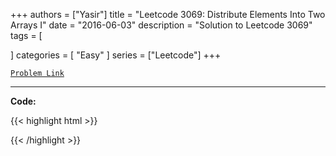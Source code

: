 
+++
authors = ["Yasir"]
title = "Leetcode 3069: Distribute Elements Into Two Arrays I"
date = "2016-06-03"
description = "Solution to Leetcode 3069"
tags = [
    
]
categories = [
    "Easy"
]
series = ["Leetcode"]
+++



[`Problem Link`](https://leetcode.com/problems/distribute-elements-into-two-arrays-i/description/)

---

**Code:**

{{< highlight html >}}

{{< /highlight >}}

